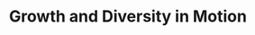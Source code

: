 ---
pid: ch719
title: Growth and Diversity in Motion
location_transcription: Right Here
coordinates: "[-75.163079268895, 39.952271981491]"
zipcode: '19335'
gen_neighborhood: 
neighborhood: 
outside_phl: 'Downingtown PA '
age: '27'
age_range: 20-29
instagram: 
image_file_name: ch_719.jpg
proposal_transcription: |-
  Different people holding hands (diversity)
  Foliage (represents growth)
  In motion (ppl consistently coming and going)
topic: Unity
topic_summary: 0, 0
type: Sculpture Statue
keywords_other: diversity, growth
credit: Amanda Magulla
image_labels: 
twitter: 
facebook: 
permalink: "/monuments/ch719/"
layout: item-page
---